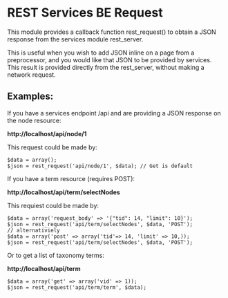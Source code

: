# REST Services BE Request

This module provides a callback function rest_request() to obtain a JSON response from the services
module rest_server.

This is useful when you wish to add JSON inline on a page from a preprocessor, and
you would like that JSON to be provided by services. This result is provided directly from the rest_server,
without making a network request.

## Examples:

If you have a services endpoint /api and are providing a JSON response on the node resource:

**http://localhost/api/node/1**

This request could be made by:

```
$data = array();
$json = rest_request('api/node/1', $data); // Get is default
```

If you have a term resource (requires POST):

**http://localhost/api/term/selectNodes**

This requiest could be made by:

```
$data = array('request_body' => '{"tid": 14, "limit": 10}');
$json = rest_request('api/term/selectNodes', $data, 'POST');
// alternativiely
$data = array('post' => array('tid'=> 14, 'limit' => 10,));
$json = rest_request('api/term/selectNodes', $data, 'POST');
```

Or to get a list of taxonomy terms:

**http://localhost/api/term**

```
$data = array('get' => array('vid' => 1));
$json = rest_request('api/term/term', $data);
```